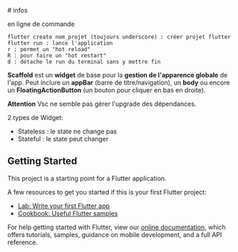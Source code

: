 # infos

en ligne de commande

    flutter create nom_projet (toujours underscore) : créer projet flutter
    flutter run : lance l'application
    r : permet un "hot reload"
    R : pour faire un "hot restart" 
    d : détache le run du terminal sans y mettre fin

**Scaffold** est un **widget** de base pour la **gestion de l'apparence globale** de l'app. Peut inclure un **appBar** (barre de titre/navigation), un **body** ou encore un **FloatingActionButton** (un bouton pour cliquer en bas en droite). 

**Attention** Vsc ne semble pas gérer l'upgrade des dépendances. 

2 types de Widget:
- Stateless : le state ne change pas
- Stateful : le state peut changer


## Getting Started

This project is a starting point for a Flutter application.

A few resources to get you started if this is your first Flutter project:

- [Lab: Write your first Flutter app](https://flutter.dev/docs/get-started/codelab)
- [Cookbook: Useful Flutter samples](https://flutter.dev/docs/cookbook)

For help getting started with Flutter, view our
[online documentation](https://flutter.dev/docs), which offers tutorials,
samples, guidance on mobile development, and a full API reference.
